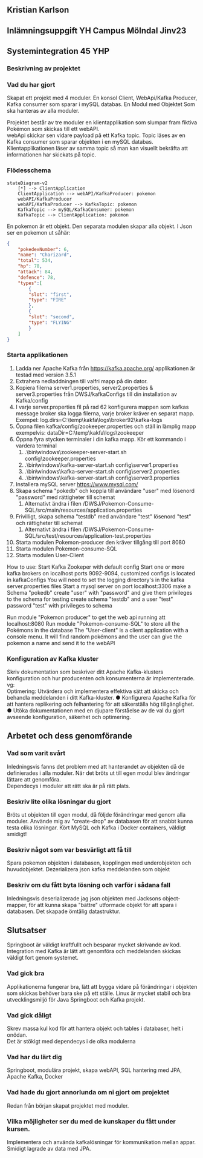 ## Kristian Karlson

## Inlämningsuppgift YH Campus Mölndal Jinv23

## Systemintegration 45 YHP

### Beskrivning av projektet
### Vad du har gjort

Skapat ett projekt med 4 moduler. En konsol Client, WebApi/Kafka Producer, Kafka consumer som sparar i mySQL databas. En
Modul med Objektet Som ska hanteras av alla moduler.

Projektet består av tre moduler en klientapplikation som slumpar fram fiktiva Pokémon som skickas till ett webAPI.  
webApi skickar sen vidare payload på ett Kafka topic. Topic läses av en Kafka consumer som sparar objekten i en mySQL
databas.  
Klientapplikationen läser av samma topic så man kan visuellt bekräfta att informationen har skickats på topic.

### Flödesschema

```mermaid
stateDiagram-v2
    [*] --> ClientApplication
    ClientApplication --> webAPI/KafkaProducer: pokemon
    webAPI/KafkaProducer
    webAPI/KafkaProducer --> KafkaTopic: pokemon
    KafkaTopic --> mySQL/KafkaConsumer: pokemon
    KafkaTopic --> ClientApplication: pokemon
```

En pokemon är ett objekt. Den separata modulen skapar alla objekt. I Json ser en pokemon ut såhär:  
```json
{  
    "pokedexNumber": 6,  
    "name": "Charizard",  
    "total": 534,  
    "hp": 78,  
    "attack": 84,  
    "defence": 78,  
    "types":[  
        {  
        "slot": "first",  
        "type": "FIRE"  
        },  
        {  
        "slot": "second",  
        "type": "FLYING"  
        }  
    ]  
}  
``` 
### Starta applikationen

1. Ladda ner Apache Kafka från https://kafka.apache.org/ applikationen är testad med version 3.5.1  
2. Extrahera nedladdningen till valfri mapp på din dator.
3. Kopiera filerna server1.properties, server2.properties & server3.properties från DWSJ/kafkaConfigs till din installation av Kafka/config
4. I varje server.properties fil på rad 62 konfigurera mappen som kafkas message broker ska logga filerna, varje broker kräver en separat mapp. Exempel: log.dirs=C:\temp\kakfa\logs\broker92\kafka-logs
5. Öppna filen kafka/config/zookeeper.properties och ställ in lämplig mapp exempelvis: dataDir=C:\temp\kakfa\logs\zookeeper
6. Öppna fyra stycken terminaler i din kafka mapp. Kör ett kommando i vardera terminal  
   1. .\bin\windows\zookeeper-server-start.sh config\zookeeper.properties
   2. .\bin\windows\kafka-server-start.sh config\server1.properties
   3. .\bin\windows\kafka-server-start.sh config\server2.properties
   4. .\bin\windows\kafka-server-start.sh config\server3.properties
7. Installera mySQL server https://www.mysql.com/
8. Skapa schema "pokedb" och koppla till användare "user" med lösenord "password" med rättigheter till schemat
   1. Alternativt ändra i filen /DWSJ/Pokemon-Consume-SQL/src/main/resources/application.properties
9. Frivilligt, skapa schema "testdb" med användare "test" lösenord "test" och rättigheter till schemat
   1.  Alternativt ändra i filen /DWSJ/Pokemon-Consume-SQL/src/test/resources/application-test.properties
10. Starta modulen Pokemon-producer den kräver tillgång till port 8080
11. Starta modulen Pokemon-consume-SQL
12. Starta modulen User-Client



How to use:
Start Kafka Zookeper with default config
Start one or more kafka brokers on localhost ports 9092-9094, customized configs is located in kafkaConfigs
You will need to set the logging directory's in the kafka server.properties files
Start a mysql server on port localhost:3306 make a Schema "pokedb"
create "user" with "password" and give them privileges to the schema
for testing create schema "testdb" and a user "test" password "test" with privileges to schema

Run module "Pokemon producer" to get the web api running att localhost:8080
Run module "Pokemon-consume-SQL" to store all the Pokémons in the database
The "User-client" is a client application with a console menu. It will find random pokémons and the user can give the pokemon a name and send it to the webAPI

### Konfiguration av Kafka kluster

Skriv dokumentation som beskriver ditt Apache Kafka-klusters
konfiguration och hur producenten och konsumenterna är
implementerade.
vg:  
Optimering: Utvärdera och implementera effektiva sätt att
skicka och behandla meddelanden i ditt Kafka-kluster.
● Konfigurera Apache Kafka för att hantera replikering och
felhantering för att säkerställa hög tillgänglighet.
● Utöka dokumentationen med en djupare förståelse av de val
du gjort avseende konfiguration, säkerhet och optimering.



## Arbetet och dess genomförande

### Vad som varit svårt

Inledningsvis fanns det problem med att hanterandet av objekten då de definierades i alla moduler. När det bröts ut till
egen modul blev ändringar lättare att genomföra.  
Dependecys i moduler att rätt ska är på rätt plats.

### Beskriv lite olika lösningar du gjort

Bröts ut objekten till egen modul, då följde förändringar med genom alla moduler. Använde mig av "create-drop" av
databasen för att snabbt kunna testa olika lösningar.
Kört MySQL och Kafka i Docker containers, väldigt smidigt!

### Beskriv något som var besvärligt att få till

Spara pokemon objekten i databasen, kopplingen med underobjekten och huvudobjektet.
Dezerializera json kafka meddelanden som objekt

### Beskriv om du fått byta lösning och varför i sådana fall

Inledningsvis deserializerade jag json objekten med Jacksons object-mapper, för att kunna skapa "bättre" utformade
objekt för att spara i databasen. Det skapade ömtålig datastruktur.

## Slutsatser

Springboot är väldigt kraftfullt och besparar mycket skrivande av kod. Integration med Kafka är lätt att genomföra och
meddelanden skickas väldigt fort genom systemet.

### Vad gick bra

Applikationerna fungerar bra, lätt att bygga vidare på förändringar i objekten som skickas behöver bara ske på ett
ställe. Linux är mycket stabil och bra utvecklingsmiljö för Java Springboot och Kafka projekt.

### Vad gick dåligt

Skrev massa kul kod för att hantera objekt och tables i databaser, helt i onödan.  
Det är stökigt med dependecys i de olka modulerna

### Vad har du lärt dig

Springboot, modulära projekt, skapa webAPI, SQL hantering med JPA, Apache Kafka, Docker

### Vad hade du gjort annorlunda om ni gjort om projektet

Redan från början skapat projektet med moduler.

### Vilka möjligheter ser du med de kunskaper du fått under kursen.

Implementera och använda kafkalösningar för kommunikation mellan appar. Smidigt lagrade av data med JPA. 
